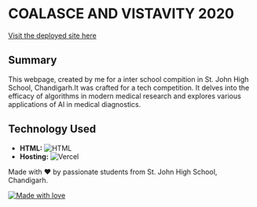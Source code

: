 # COALASCE AND VISTAVITY 2020

[Visit the deployed site here](https://coalasce-and-visitavity.vercel.app/)

## Summary
This webpage, created by me for a inter school compition in St. John High School, Chandigarh.It was crafted for a tech competition. It delves into the efficacy of algorithms in modern medical research and explores various applications of AI in medical diagnostics.

## Technology Used
- **HTML:** ![HTML](https://img.shields.io/badge/Built%20with-HTML-orange?style=flat-square&logo=html5)
- **Hosting:** ![Vercel](https://img.shields.io/badge/Deployed%20on-Vercel-black?style=flat-square&logo=vercel)

Made with ❤️ by passionate students from St. John High School, Chandigarh.

[![Made with love](https://img.shields.io/badge/Made%20with-Love-red.svg)](https://coalasce-and-visitavity.vercel.app/)
